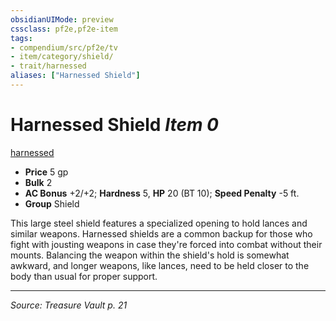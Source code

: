 ```yaml
---
obsidianUIMode: preview
cssclass: pf2e,pf2e-item
tags:
- compendium/src/pf2e/tv
- item/category/shield/
- trait/harnessed
aliases: ["Harnessed Shield"]
---
```

# Harnessed Shield *Item 0*  
[harnessed](rules/traits/harnessed-tv.md "Harnessed Item Trait")  

- **Price** 5 gp
- **Bulk** 2
- **AC Bonus** +2/+2; **Hardness** 5, **HP** 20 (BT 10); **Speed Penalty** -5 ft.
- **Group** Shield 

This large steel shield features a specialized opening to hold lances and similar weapons. Harnessed shields are a common backup for those who fight with jousting weapons in case they're forced into combat without their mounts. Balancing the weapon within the shield's hold is somewhat awkward, and longer weapons, like lances, need to be held closer to the body than usual for proper support.


---
*Source: Treasure Vault p. 21*